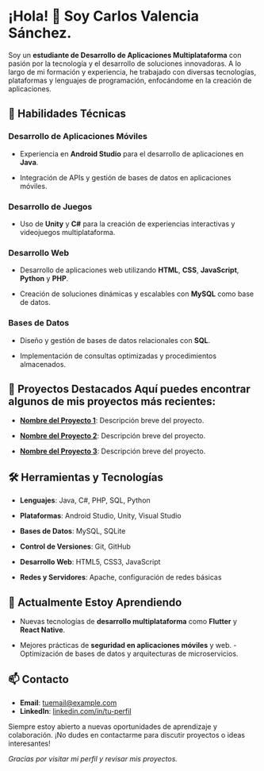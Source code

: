 # ¡Hola! 👋 Soy Carlos Valencia Sánchez. 
Soy un **estudiante de Desarrollo de Aplicaciones Multiplataforma** con pasión por la tecnología y el desarrollo de soluciones innovadoras. A lo largo de mi formación y experiencia, he trabajado con diversas tecnologías, plataformas y lenguajes de programación, enfocándome en la creación de aplicaciones. 

## 💼 Habilidades Técnicas 

### Desarrollo de Aplicaciones Móviles 
- Experiencia en **Android Studio** para el desarrollo de aplicaciones en **Java**.
  
- Integración de APIs y gestión de bases de datos en aplicaciones móviles.

### Desarrollo de Juegos 
- Uso de **Unity** y **C#** para la creación de experiencias interactivas y videojuegos multiplataforma.

### Desarrollo Web 
- Desarrollo de aplicaciones web utilizando **HTML**, **CSS**, **JavaScript**, **Python** y **PHP**.
  
- Creación de soluciones dinámicas y escalables con **MySQL** como base de datos.

### Bases de Datos 
- Diseño y gestión de bases de datos relacionales con **SQL**.
  
- Implementación de consultas optimizadas y procedimientos almacenados.

## 🚀 Proyectos Destacados Aquí puedes encontrar algunos de mis proyectos más recientes: 
- **[Nombre del Proyecto 1](enlace-al-proyecto)**: Descripción breve del proyecto.
  
- **[Nombre del Proyecto 2](enlace-al-proyecto)**: Descripción breve del proyecto.

- **[Nombre del Proyecto 3](enlace-al-proyecto)**: Descripción breve del proyecto.

## 🛠 Herramientas y Tecnologías
- **Lenguajes**: Java, C#, PHP, SQL, Python


- **Plataformas**: Android Studio, Unity, Visual Studio


- **Bases de Datos**: MySQL, SQLite


- **Control de Versiones**: Git, GitHub


- **Desarrollo Web**: HTML5, CSS3, JavaScript


- **Redes y Servidores**: Apache, configuración de redes básicas

## 🌱 Actualmente Estoy Aprendiendo 

- Nuevas tecnologías de **desarrollo multiplataforma** como **Flutter** y **React Native**.

- Mejores prácticas de **seguridad en aplicaciones móviles** y web. - Optimización de bases de datos y arquitecturas de microservicios.


## 📫 Contacto 
- **Email**: tuemail@example.com
- **LinkedIn**: [linkedin.com/in/tu-perfil](https://linkedin.com/in/tu-perfil)

Siempre estoy abierto a nuevas oportunidades de aprendizaje y colaboración. ¡No dudes en contactarme para discutir proyectos o ideas interesantes! 

_Gracias por visitar mi perfil y revisar mis proyectos._
